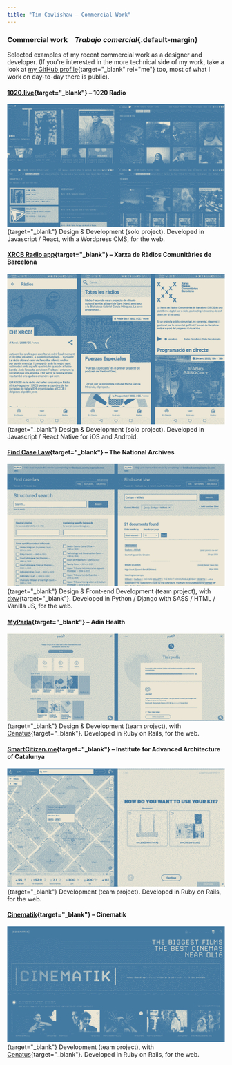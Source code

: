 ```yaml
---
title: "Tim Cowlishaw — Commercial Work"
---
```


### <span class="line">Commercial work</span>&emsp;<span class="line">_Trabajo comercial_</span>{.default-margin}

Selected examples of my recent commercial work as a designer and developer. (If you're interested in the more technical side of my work, take a look at [my GitHub profile](https://github.com/timcowlishaw){target="_blank" rel="me"} too, most of what I work on day-to-day there is public).

#### [1020.live](https://1020.live/){target="_blank"} – 1020 Radio
[![Screenshots of the 1020.live website](/assets/img/1020_dithered.gif)](https://1020.live){target="_blank"}
Design & Development (solo project). Developed in Javascript / React, with a Wordpress CMS, for the web.

#### [XRCB Radio app](https://play.google.com/store/apps/details?id=com.xrcbapp&hl=en&gl=US){target="_blank"} – Xarxa de Ràdios Comunitàries de Barcelona
[![Screenshots of the XRCB Radio app](/assets/img/xrcb_dithered.gif)](https://play.google.com/store/apps/details?id=com.xrcbapp&hl=en&gl=US){target="_blank"}
Design & Development (solo project). Developed in Javascript / React Native for iOS and Android.

#### [Find Case Law](https://caselaw.nationalarchives.gov.uk/){target="_blank"} – The National Archives
[![Screenshots of the Find Case Law web application](/assets/img/fcl_dithered.gif)](https://caselaw.nationalarchives.gov.uk/){target="_blank"}
Design & Front-end Development (team project), with [dxw](https://www.dxw.com/){target="_blank"}. Developed in Python / Django with SASS / HTML / Vanilla JS, for the web.

#### [MyParla](https://www.myparla.com/){target="_blank"} – Adia Health
[![Screenshots of the MyParla web application](/assets/img/parla_dithered.gif)](https://www.myparla.com){target="_blank"}
Design & Development (team project), with [Cenatus](https://www.cenatus.org){target="_blank"}. Developed in Ruby on Rails, for the web.

#### [SmartCitizen.me](https://smartcitizen.me/kits/){target="_blank"} – Institute for Advanced Architecture of Catalunya
[![Screenshots of the SmartCitizen web application](/assets/img/smartcitizen_dithered.gif)](https://www.smartcitizen.me){target="_blank"}
Development (team project). Developed in Ruby on Rails, for the web.

#### [Cinematik](https://www.cinematik.app){target="_blank"} – Cinematik
[![Screenshot of the Cinematik web application](/assets/img/cinematik_dithered.gif)](https://www.cinematik.app){target="_blank"}
Development (team project), with [Cenatus](https://www.cenatus.org){target="_blank"}. Developed in Ruby on Rails, for the web.

